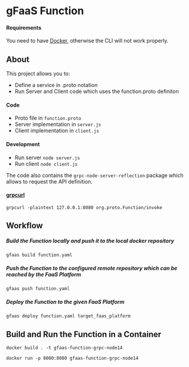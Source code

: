 # gFaaS Function

#### Requirements

You need to have [Docker](https://www.docker.com), otherwise the CLI will not work properly.

## About

This project allows you to:
- Define a service in .proto notation
- Run Server and Client code which uses the function.proto definiton

#### Code

- Proto file in ```function.proto```
- Server implementation in ```server.js```
- Client implementation in ```client.js```

#### Development

- Run server ```node server.js```
- Run client ```node client.js```

The code also contains the ```grpc-node-server-reflection``` package which allows to request the API definition.

#### [grpcurl](https://github.com/fullstorydev/grpcurl)


```
grpcurl -plaintext 127.0.0.1:8080 org.proto.Function/invoke
```


## Workflow

##### Build the Function locally and push it to the local docker repository

```
gfaas build function.yaml
```

##### Push the Function to the configured remote repository which can be reached by the FaaS Platform

```
gfaas push function.yaml
```

##### Deploy the Function to the given FaaS Platform

```
gfaas deploy function.yaml target_faas_platform
```

## Build and Run the Function in a Container
```
docker build . -t gfaas-function-grpc-node14
```
```
docker run -p 8080:8080 gfaas-function-grpc-node14
```

